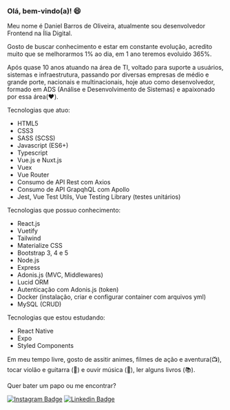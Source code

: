 ### Olá, bem-vindo(a)! 😄

Meu nome é Daniel Barros de Oliveira, atualmente sou desenvolvedor Frontend na Ília Digital.

Gosto de buscar conhecimento e estar em constante evolução, acredito muito que se melhorarmos 1% ao dia, em 1 ano teremos evoluido 365%.

Após quase 10 anos atuando na área de TI, voltado para suporte a usuários, sistemas e infraestrutura, passando por diversas empresas de médio e grande porte, nacionais e multinacionais, hoje atuo como desenvolvedor, formado em ADS (Análise e Desenvolvimento de Sistemas) e apaixonado por essa área(❤️).

Tecnologias que atuo:

- HTML5
- CSS3
- SASS (SCSS)
- Javascript (ES6+)
- Typescript
- Vue.js e Nuxt.js
- Vuex
- Vue Router
- Consumo de API Rest com Axios
- Consumo de API GrapqhQL com Apollo
- Jest, Vue Test Utils, Vue Testing Library (testes unitários)

Tecnologias que possuo conhecimento:

- React.js
- Vuetify
- Tailwind
- Materialize CSS
- Bootstrap 3, 4 e 5
- Node.js
- Express
- Adonis.js (MVC, Middlewares)
- Lucid ORM
- Autenticação com Adonis.js (token)
- Docker (instalação, criar e configurar container com arquivos yml)
- MySQL (CRUD)

Tecnologias que estou estudando:

- React Native
- Expo
- Styled Components

Em meu tempo livre, gosto de assitir animes, filmes de ação e aventura(📺), tocar violão e guitarra (🎸) e ouvir música (🎵), ler alguns livros (📚).

Quer bater um papo ou me encontrar?

[![Instagram Badge](https://img.shields.io/badge/-Instagram-red?style=flat-square&labelColor=red&logo=instagram&logoColor=white&link=https://www.instagram.com/danieloliveira_dev/)](https://www.instagram.com/danieloliveira_dev/)
[![Linkedin Badge](https://img.shields.io/badge/-LinkedIn-blue?style=flat-square&logo=Linkedin&logoColor=white&link=https://www.linkedin.com/in/danielbarrosdeoliveira/)](https://www.linkedin.com/in/danielbarrosdeoliveira/)
